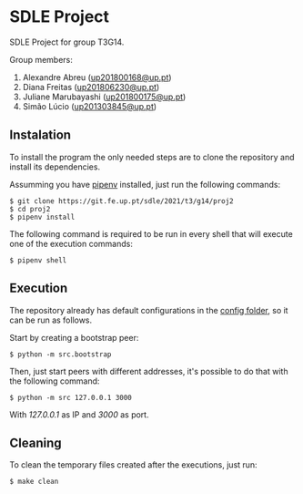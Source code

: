 # SDLE Project

SDLE Project for group T3G14.

Group members:

1. Alexandre Abreu ([up201800168@up.pt](mailto:up201800168@up.pt))
2. Diana Freitas ([up201806230@up.pt](mailto:up201806230@up.pt))
3. Juliane Marubayashi ([up201800175@up.pt](mailto:up201800175@up.pt))
4. Simão Lúcio ([up201303845@up.pt](mailto:up201303845@up.pt))

## Instalation

To install the program the only needed steps are to clone the repository and install its dependencies.

Assumming you have [pipenv](https://pypi.org/project/pipenv/) installed, just run the following commands:

```console
$ git clone https://git.fe.up.pt/sdle/2021/t3/g14/proj2
$ cd proj2
$ pipenv install
```

The following command is required to be run in every shell that will execute one of the execution commands:

```console
$ pipenv shell
```

## Execution

The repository already has default configurations in the [config folder](config/), so it can be run as follows.

Start by creating a bootstrap peer:

```console
$ python -m src.bootstrap
```

Then, just start peers with different addresses, it's possible to do that with the following command:

```console
$ python -m src 127.0.0.1 3000
```

With _127.0.0.1_ as IP and _3000_ as port.

## Cleaning

To clean the temporary files created after the executions, just run:

```console
$ make clean
```
